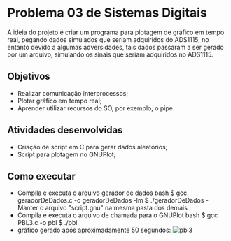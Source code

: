 # Problema 03 de Sistemas Digitais
A ideia do projeto é criar um programa para plotagem de gráfico em tempo real, pegando dados simulados que seriam adquiridos do ADS1115,
no entanto devido a algumas adversidades, tais dados passaram a ser gerado por um arquivo, simulando os sinais que seriam adquiridos no ADS1115.

## Objetivos 
- Realizar comunicação interprocessos;
- Plotar gráfico em tempo real;
- Aprender utilizar recursos do SO, por exemplo, o pipe.

## Atividades desenvolvidas 
- Criação de script em C para gerar dados aleatórios;
- Script para plotagem no GNUPlot;


## Como executar 
- Compila e executa o arquivo gerador de dados
bash
$ gcc geradorDeDados.c -o geradorDeDados -lm
$ ./geradorDeDados
-Manter o arquivo "script.gnu" na mesma pasta dos demais
- Compila e executa o arquivo de chamada para o GNUPlot
bash
$ gcc PBL3.c -o pbl
$ ./pbl
- gráfico gerado após aproximadamente 50 segundos:
![pbl3](https://user-images.githubusercontent.com/43974566/79156193-d208ef00-7da8-11ea-96ed-a3811a5ff2d0.jpg)

